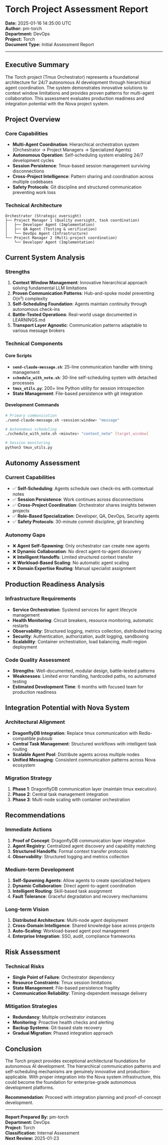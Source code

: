 # Torch Project Assessment Report

**Date:** 2025-01-16 14:35:00 UTC  
**Author:** pm-torch  
**Department:** DevOps  
**Project:** Torch  
**Document Type:** Initial Assessment Report  

---

## Executive Summary

The Torch project (Tmux Orchestrator) represents a foundational architecture for 24/7 autonomous AI development through hierarchical agent coordination. The system demonstrates innovative solutions to context window limitations and provides proven patterns for multi-agent collaboration. This assessment evaluates production readiness and integration potential with the Nova project system.

## Project Overview

### Core Capabilities
- **Multi-Agent Coordination**: Hierarchical orchestration system (Orchestrator → Project Managers → Specialized Agents)
- **Autonomous Operation**: Self-scheduling system enabling 24/7 development cycles
- **Session Persistence**: Tmux-based session management surviving disconnections
- **Cross-Project Intelligence**: Pattern sharing and coordination across multiple codebases
- **Safety Protocols**: Git discipline and structured communication preventing work loss

### Technical Architecture
```
Orchestrator (Strategic oversight)
├── Project Manager 1 (Quality oversight, task coordination)
│   ├── Developer Agent (Implementation)
│   ├── QA Agent (Testing & verification)
│   └── DevOps Agent (Infrastructure)
└── Project Manager 2 (Multi-project coordination)
    └── Developer Agent (Implementation)
```

## Current System Analysis

### Strengths
1. **Context Window Management**: Innovative hierarchical approach solving fundamental LLM limitations
2. **Proven Communication Patterns**: Hub-and-spoke model preventing O(n²) complexity
3. **Self-Scheduling Foundation**: Agents maintain continuity through autonomous check-ins
4. **Battle-Tested Operations**: Real-world usage documented in LEARNINGS.md
5. **Transport Layer Agnostic**: Communication patterns adaptable to various message brokers

### Technical Components

#### Core Scripts
- **`send-claude-message.sh`**: 25-line communication handler with timing management
- **`schedule_with_note.sh`**: 30-line self-scheduling system with detached processes
- **`tmux_utils.py`**: 200+ line Python utility for session introspection
- **State Management**: File-based persistence with git integration

#### Development Commands
```bash
# Primary communication
./send-claude-message.sh <session:window> "message"

# Autonomous scheduling
./schedule_with_note.sh <minutes> "context_note" [target_window]

# Session monitoring
python3 tmux_utils.py
```

## Autonomy Assessment

### Current Capabilities
- ✅ **Self-Scheduling**: Agents schedule own check-ins with contextual notes
- ✅ **Session Persistence**: Work continues across disconnections
- ✅ **Cross-Project Coordination**: Orchestrator shares insights between projects
- ✅ **Role-Based Specialization**: Developer, QA, DevOps, Security agents
- ✅ **Safety Protocols**: 30-minute commit discipline, git branching

### Autonomy Gaps
- ❌ **Agent Self-Spawning**: Only orchestrator can create new agents
- ❌ **Dynamic Collaboration**: No direct agent-to-agent discovery
- ❌ **Intelligent Handoffs**: Limited structured context transfer
- ❌ **Workload-Based Scaling**: No automatic agent scaling
- ❌ **Domain Expertise Routing**: Manual specialist assignment

## Production Readiness Analysis

### Infrastructure Requirements
- **Service Orchestration**: Systemd services for agent lifecycle management
- **Health Monitoring**: Circuit breakers, resource monitoring, automatic restarts
- **Observability**: Structured logging, metrics collection, distributed tracing
- **Security**: Authentication, authorization, audit logging, sandboxing
- **Scalability**: Container orchestration, load balancing, multi-region deployment

### Code Quality Assessment
- **Strengths**: Well-documented, modular design, battle-tested patterns
- **Weaknesses**: Limited error handling, hardcoded paths, no automated testing
- **Estimated Development Time**: 6 months with focused team for production readiness

## Integration Potential with Nova System

### Architectural Alignment
- **DragonflyDB Integration**: Replace tmux communication with Redis-compatible pubsub
- **Central Task Management**: Structured workflows with intelligent task routing
- **Scalable Agent Pool**: Distribute agents across multiple nodes
- **Unified Messaging**: Consistent communication patterns across Nova ecosystem

### Migration Strategy
1. **Phase 1**: DragonflyDB communication layer (maintain tmux execution)
2. **Phase 2**: Central task management integration
3. **Phase 3**: Multi-node scaling with container orchestration

## Recommendations

### Immediate Actions
1. **Proof of Concept**: DragonflyDB communication layer integration
2. **Agent Registry**: Centralized agent discovery and capability matching
3. **Structured Handoffs**: Formal context transfer protocols
4. **Observability**: Structured logging and metrics collection

### Medium-term Development
1. **Self-Spawning Agents**: Allow agents to create specialized helpers
2. **Dynamic Collaboration**: Direct agent-to-agent coordination
3. **Intelligent Routing**: Skill-based task assignment
4. **Fault Tolerance**: Graceful degradation and recovery mechanisms

### Long-term Vision
1. **Distributed Architecture**: Multi-node agent deployment
2. **Cross-Domain Intelligence**: Shared knowledge base across projects
3. **Auto-Scaling**: Workload-based agent pool management
4. **Enterprise Integration**: SSO, audit, compliance frameworks

## Risk Assessment

### Technical Risks
- **Single Point of Failure**: Orchestrator dependency
- **Resource Constraints**: Tmux session limitations
- **State Management**: File-based persistence fragility
- **Communication Reliability**: Timing-dependent message delivery

### Mitigation Strategies
- **Redundancy**: Multiple orchestrator instances
- **Monitoring**: Proactive health checks and alerting
- **Backup Systems**: Git-based state recovery
- **Gradual Migration**: Phased integration approach

## Conclusion

The Torch project provides exceptional architectural foundations for autonomous AI development. The hierarchical communication patterns and self-scheduling mechanisms are genuinely innovative and production-applicable. With proper integration into the Nova system infrastructure, this could become the foundation for enterprise-grade autonomous development platforms.

**Recommendation**: Proceed with integration planning and proof-of-concept development.

---

**Report Prepared By:** pm-torch  
**Department:** DevOps  
**Project:** Torch  
**Classification:** Internal Assessment  
**Next Review:** 2025-01-23